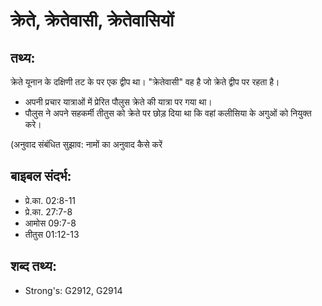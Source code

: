 # क्रेते, क्रेतेवासी, क्रेतेवासियों #

## तथ्य: ##

क्रेते यूनान के दक्षिणी तट के पर एक द्वीप था। "क्रेतेवासी" वह है जो क्रेते द्वीप पर रहता है।

* अपनी प्रचार यात्राओं में प्रेरित पौलुस क्रेते की यात्रा पर गया था।
* पौलुस ने अपने सहकर्मी तीतुस को क्रेते पर छोड़ दिया था कि वहां कलीसिया के अगुओं को नियुक्त करे।

(अनुवाद संबंधित सुझाव: नामों का अनुवाद कैसे करें

## बाइबल संदर्भ: ##

* प्रे.का. 02:8-11
* प्रे.का. 27:7-8
* आमोस 09:7-8
* तीतुस 01:12-13

## शब्द तथ्य: ##

* Strong's: G2912, G2914

